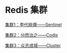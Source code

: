 # Redis 集群

[集群1：李代桃僵——Sentinel](集群1：李代桃僵——Sentinel.md)

[集群2：分而治之——Codis](集群2：分而治之——Codis.md)

[集群3：众志成城——Cluster](集群3：众志成城——Cluster.md)